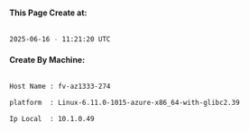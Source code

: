 
   
#### This Page Create at:

```bash

2025-06-16 - 11:21:20 UTC

```

#### Create By Machine:

```bash

Host Name : fv-az1333-274

platform  : Linux-6.11.0-1015-azure-x86_64-with-glibc2.39

Ip Local  : 10.1.0.49

```


